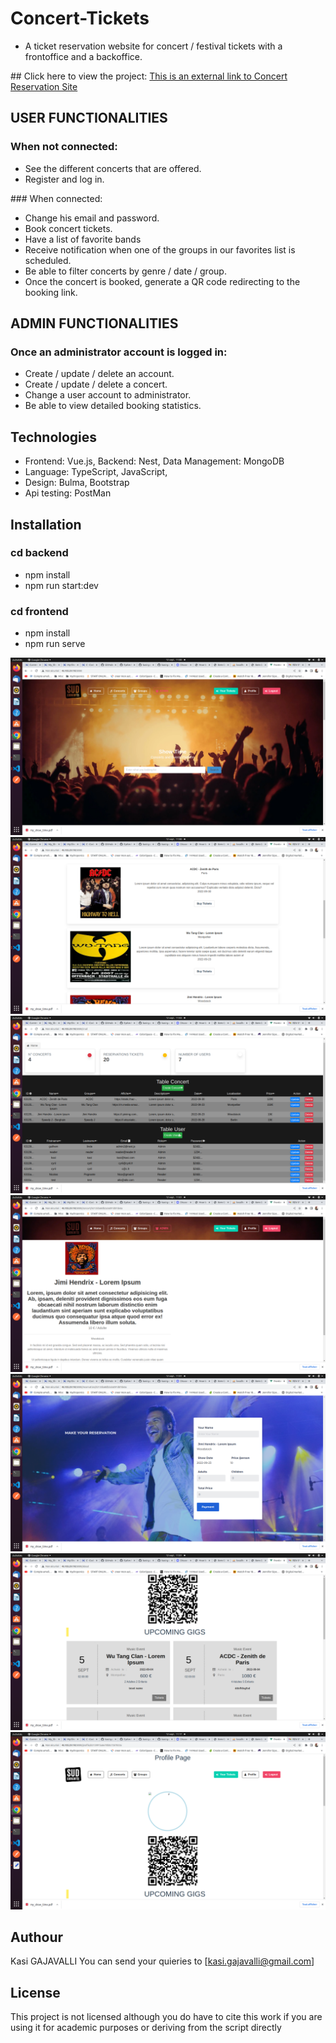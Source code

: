 # Concert-Tickets
* A ticket reservation website for concert / festival tickets with a frontoffice and a backoffice.

## Click here to view the project: 
[This is an external link to Concert Reservation Site](http://46.105.29.192:8080/)


## USER FUNCTIONALITIES

### When not connected:
* See the different concerts that are offered.
* Register and log in.

### When connected:
* Change his email and password.
* Book concert tickets.
* Have a list of favorite bands
* Receive notification when one of the groups in our favorites list is scheduled.
* Be able to filter concerts by genre / date / group.
* Once the concert is booked, generate a QR code redirecting to the booking link.

## ADMIN FUNCTIONALITIES
### Once an administrator account is logged in:
* Create / update / delete an account.
* Create / update / delete a concert.
* Change a user account to administrator.
* Be able to view detailed booking statistics.

## Technologies

* Frontend: Vue.js,     Backend: Nest,  Data Management: MongoDB
* Language: TypeScript, JavaScript, 
* Design: Bulma, Bootstrap 
* Api testing: PostMan

## Installation
### cd backend
* npm install
* npm run start:dev

### cd frontend
* npm install
* npm run serve

![Concert Home](HomePage.png?raw=true "Concert Home")
![Concert List](ConcertList.png?raw=true "Concert List")
![Concert Admin](AdminDashboard.png?raw=true "Concert Admin")
![Concert Detail](ConcertDetail.png?raw=true "Concert Detail")
![Concert Reservation](Reservation.png?raw=true "Concert Reservation")
![Concert QR](QRCode.png?raw=true "Concert QR")
![Concert Profile](UserProfile.png?raw=true "Concert Profile")

## Authour

Kasi GAJAVALLI
You can send your quieries to [kasi.gajavalli@gmail.com]

## License

This project is not licensed although you do have to cite this work if you are using it for academic purposes or deriving from the script directly
